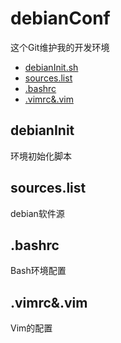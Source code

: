 # debianConf
这个Git维护我的开发环境

- [debianInit.sh](#debianInit)
- [sources.list](#sources\.list)
- [.bashrc](#\.bashrc)
- [.vimrc&.vim](#.vimrc&.vim)

## debianInit
环境初始化脚本

## sources\.list
debian软件源

## .bashrc
Bash环境配置

## \.vimrc&\.vim
Vim的配置
